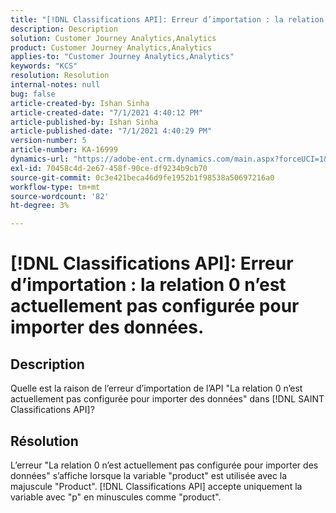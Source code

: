 ```yaml
---
title: "[!DNL Classifications API]: Erreur d’importation : la relation 0 n’est actuellement pas configurée pour importer les données 1"
description: Description
solution: Customer Journey Analytics,Analytics
product: Customer Journey Analytics,Analytics
applies-to: "Customer Journey Analytics,Analytics"
keywords: "KCS"
resolution: Resolution
internal-notes: null
bug: false
article-created-by: Ishan Sinha
article-created-date: "7/1/2021 4:40:12 PM"
article-published-by: Ishan Sinha
article-published-date: "7/1/2021 4:40:29 PM"
version-number: 5
article-number: KA-16999
dynamics-url: "https://adobe-ent.crm.dynamics.com/main.aspx?forceUCI=1&pagetype=entityrecord&etn=knowledgearticle&id=7b3215fc-8ada-eb11-bacb-000d3a31f036"
exl-id: 70458c4d-2e67-458f-90ce-df9234b9cb70
source-git-commit: 0c3e421beca46d9fe1952b1f98538a50697216a0
workflow-type: tm+mt
source-wordcount: '82'
ht-degree: 3%

---
```


# [!DNL Classifications API]: Erreur d’importation : la relation 0 n’est actuellement pas configurée pour importer des données.

## Description


Quelle est la raison de l’erreur d’importation de l’API &quot;La relation 0 n’est actuellement pas configurée pour importer des données&quot; dans [!DNL SAINT Classifications API]?


## Résolution


L’erreur &quot;La relation 0 n’est actuellement pas configurée pour importer des données&quot; s’affiche lorsque la variable &quot;product&quot; est utilisée avec la majuscule &quot;Product&quot;. [!DNL Classifications API] accepte uniquement la variable avec &quot;p&quot; en minuscules comme &quot;product&quot;.
